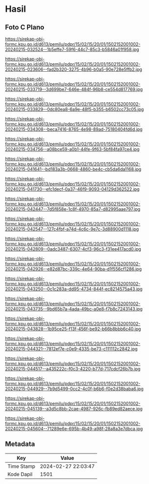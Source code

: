 # Hasil

## Foto C Plano

https://sirekap-obj-formc.kpu.go.id/d613/pemilu/pdpr/15/02/15/20/01/1502152001002-20240215-032524--1b5effe7-59f6-44c7-85c3-b5846a01f958.jpg

https://sirekap-obj-formc.kpu.go.id/d613/pemilu/pdpr/15/02/15/20/01/1502152001002-20240215-023606--fad2b320-3275-4b96-b0a5-90e728e5ffb2.jpg

https://sirekap-obj-formc.kpu.go.id/d613/pemilu/pdpr/15/02/15/20/01/1502152001002-20240215-033719--3d699be7-646e-484f-96b8-ce554d817769.jpg

https://sirekap-obj-formc.kpu.go.id/d613/pemilu/pdpr/15/02/15/20/01/1502152001002-20240215-033829--0dc80ea8-6a9e-48f5-b355-b6502cc73c05.jpg

https://sirekap-obj-formc.kpu.go.id/d613/pemilu/pdpr/15/02/15/20/01/1502152001002-20240215-034308--beca7416-8765-4e98-89ad-75180404fd6d.jpg

https://sirekap-obj-formc.kpu.go.id/d613/pemilu/pdpr/15/02/15/20/01/1502152001002-20240215-034756--a08bce59-a0b1-44fe-9f63-5bf84fa97ce4.jpg

https://sirekap-obj-formc.kpu.go.id/d613/pemilu/pdpr/15/02/15/20/01/1502152001002-20240215-041641--bd183a3b-0668-4860-be4c-cb5da6da1168.jpg

https://sirekap-obj-formc.kpu.go.id/d613/pemilu/pdpr/15/02/15/20/01/1502152001002-20240215-041730--efc1decf-0a37-46f9-9093-04129d362522.jpg

https://sirekap-obj-formc.kpu.go.id/d613/pemilu/pdpr/15/02/15/20/01/1502152001002-20240215-042447--7d5f858e-1c8f-4970-85a7-d82995aae797.jpg

https://sirekap-obj-formc.kpu.go.id/d613/pemilu/pdpr/15/02/15/20/01/1502152001002-20240215-042547--127c4fbf-a74d-4c6c-9e7c-3d88900d1118.jpg

https://sirekap-obj-formc.kpu.go.id/d613/pemilu/pdpr/15/02/15/20/01/1502152001002-20240215-042809--0adc3487-6307-4cf3-96c3-f31ee417acd0.jpg

https://sirekap-obj-formc.kpu.go.id/d613/pemilu/pdpr/15/02/15/20/01/1502152001002-20240215-042926--e82d87bc-339c-4e64-90ba-d1f556cf1286.jpg

https://sirekap-obj-formc.kpu.go.id/d613/pemilu/pdpr/15/02/15/20/01/1502152001002-20240215-043250--0c1c283a-dd95-4734-844f-ec8214575a43.jpg

https://sirekap-obj-formc.kpu.go.id/d613/pemilu/pdpr/15/02/15/20/01/1502152001002-20240215-043735--9bd65b7a-4ada-49bc-a0e8-f7b8c7243143.jpg

https://sirekap-obj-formc.kpu.go.id/d613/pemilu/pdpr/15/02/15/20/01/1502152001002-20240215-043828--1b95ce25-f13f-456f-be92-b66b8bbb6c40.jpg

https://sirekap-obj-formc.kpu.go.id/d613/pemilu/pdpr/15/02/15/20/01/1502152001002-20240215-044321--7812ef7e-c0e9-4335-be73-c111112c2842.jpg

https://sirekap-obj-formc.kpu.go.id/d613/pemilu/pdpr/15/02/15/20/01/1502152001002-20240215-044517--a435222c-f0c3-4220-b77d-717cdcf26b7b.jpg

https://sirekap-obj-formc.kpu.go.id/d613/pemilu/pdpr/15/02/15/20/01/1502152001002-20240215-044929--7b9d5499-0cc2-4c0f-b6b6-f0e2d38baba6.jpg

https://sirekap-obj-formc.kpu.go.id/d613/pemilu/pdpr/15/02/15/20/01/1502152001002-20240215-045139--a3d5c8bb-2cae-4987-926c-fb89ed82aece.jpg

https://sirekap-obj-formc.kpu.go.id/d613/pemilu/pdpr/15/02/15/20/01/1502152001002-20240215-045604--71289e6e-695b-4b49-a98f-28a8a3e7dbca.jpg


## Metadata

| Key        | Value               |
| ---------- | ------------------- |
| Time Stamp | 2024-02-27 22:03:47 |
| Kode Dapil | 1501                |



